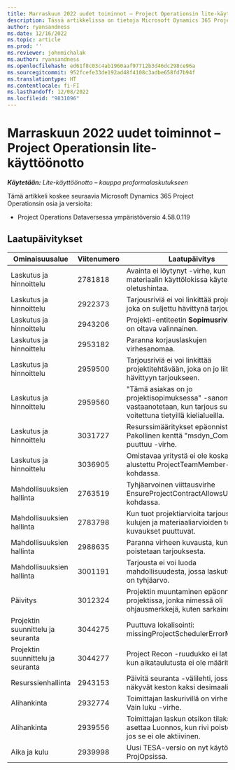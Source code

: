 ```yaml
---
title: Marraskuun 2022 uudet toiminnot – Project Operationsin lite-käyttöönotto
description: Tässä artikkelissa on tietoja Microsoft Dynamics 365 Project Operations Lite -käyttöönoton marraskuussa 2022 julkaistussa versiossa saatavilla olevista laatupäivityksistä.
author: ryansandness
ms.date: 12/16/2022
ms.topic: article
ms.prod: ''
ms.reviewer: johnmichalak
ms.author: ryansandness
ms.openlocfilehash: ed61f8c03c4ab1960aaf97712b3d46dc298ce96a
ms.sourcegitcommit: 952fcefe33de192ad48f4108c3adbe658fd7b94f
ms.translationtype: HT
ms.contentlocale: fi-FI
ms.lasthandoff: 12/08/2022
ms.locfileid: "9831096"
---
```

# <a name="whats-new-november-2022---project-operations-lite-deployment"></a>Marraskuun 2022 uudet toiminnot – Project Operationsin lite-käyttöönotto

_**Käytetään:** Lite-käyttöönotto – kauppa proformalaskutukseen_

Tämä artikkeli koskee seuraavia Microsoft Dynamics 365 Project Operationsin osia ja versioita:

- Project Operations Dataversessa ympäristöversio 4.58.0.119


## <a name="quality-updates"></a>Laatupäivitykset

| Ominaisuusalue | Viitenumero | Laatupäivitys |
| --- | --- | --- |
| Laskutus ja hinnoittelu | 2781818 | Avainta ei löytynyt -virhe, kun materiaalin käyttölokissa käytetään oletushintaa. |
| Laskutus ja hinnoittelu | 2922373 | Tarjousriviä ei voi linkittää projektiin, joka on suljettu hävittynä tarjouksena. |
| Laskutus ja hinnoittelu | 2943206 | Projekti-entiteetin **Sopimusrivi**-kentän on oltava valinnainen. |
| Laskutus ja hinnoittelu | 2953182 | Paranna korjauslaskujen virhesanomaa.|
| Laskutus ja hinnoittelu | 2959500 | Tarjousriviä ei voi linkittää projektitehtävään, joka on jo liitetty hävittyyn tarjoukseen.|
| Laskutus ja hinnoittelu | 2959560 | "Tämä asiakas on jo projektisopimuksessa" -sanoma vastaanotetaan, kun tarjous suljetaan voitettuna tietyillä kielialueilla. |
| Laskutus ja hinnoittelu | 3031727 | Resurssimääritykset epäonnistuvat ja Pakollinen kenttä "msdyn_Company" puuttuu -virhe. |
| Laskutus ja hinnoittelu | 3036905 | Omistavaa yritystä ei ole koskaan alustettu ProjectTeamMember-kohdassa. |
| Mahdollisuuksien hallinta | 2763519 | Tyhjäarvoinen viittausvirhe EnsureProjectContractAllowsUpdates-kohdassa. |
| Mahdollisuuksien hallinta | 2783798 | Kun tuot projektiarvioita tarjousrivillä, kulujen ja materiaaliarvioiden tehtävien kuvaukset puuttuvat.|
| Mahdollisuuksien hallinta | 2988635 | Paranna virheen kuvausta, kun asiakas poistetaan tarjouksesta. |
| Mahdollisuuksien hallinta | 3001191 | Tarjousta ei voi luoda mahdollisuudesta, jossa laskutustapa on tyhjäarvo. |
| Päivitys | 3012324 | Projektin muuntaminen epäonnistui projektissa, jonka nimessä oli ohjausmerkkejä, kuten sarkainmerkki. || Projektin suunnittelu ja seuranta | 2790384 | Pending OperationSet-aikakatkaisu on liian lyhyt. |
| Projektin suunnittelu ja seuranta | 3044275 | Puuttuva lokalisointi: missingProjectSchedulerErrorMessage. |
| Projektin suunnittelu ja seuranta | 3044277 | Project Recon -ruudukko ei lataudu, kun aikataulutusta ei ole määritetty.|
| Resurssienhallinta | 2943153 | Päivitä seuranta -välilehti, jossa näkyvät keston kaksi desimaalia.|
| Alihankinta | 2932774 | Toimittajan laskurivillä on virheellinen Vain luku -virhe. |
| Alihankinta | 2939556 | Toimittajan laskun otsikon tilaksi ei tulisi asettaa Luonnos, kun rivi poistetaan, jos se ei ole aktiivinen. |
| Aika ja kulu | 2939998 | Uusi TESA-versio on nyt käytössä ProjOpsissa. |
